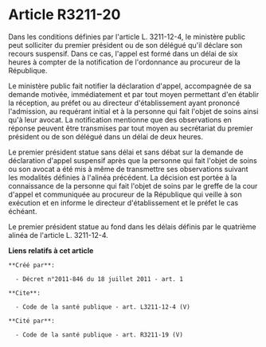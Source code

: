 # Article R3211-20

Dans les conditions définies par l'article L. 3211-12-4, le ministère public peut solliciter du premier président ou de son
délégué qu'il déclare son recours suspensif. Dans ce cas, l'appel est formé dans un délai de six heures à compter de la
notification de l'ordonnance au procureur de la République. 

Le ministère public fait notifier la déclaration d'appel, accompagnée de sa demande motivée, immédiatement et par tout moyen
permettant d'en établir la réception, au préfet ou au directeur d'établissement ayant prononcé l'admission, au requérant
initial et à la personne qui fait l'objet de soins ainsi qu'à leur avocat. La notification mentionne que des observations en
réponse peuvent être transmises par tout moyen au secrétariat du premier président ou de son délégué dans un délai de deux
heures. 

Le premier président statue sans délai et sans débat sur la demande de déclaration d'appel suspensif après que la personne
qui fait l'objet de soins ou son avocat a été mis à même de transmettre ses observations suivant les modalités définies à
l'alinéa précédent. La décision est portée à la connaissance de la personne qui fait l'objet de soins par le greffe de la
cour d'appel et communiquée au procureur de la République qui veille à son exécution et en informe le directeur
d'établissement et le préfet le cas échéant. 

Le premier président statue au fond dans les délais définis par le quatrième alinéa de l'article L. 3211-12-4.

**Liens relatifs à cet article**

	**Créé par**:

	  - Décret n°2011-846 du 18 juillet 2011 - art. 1

	**Cite**:

	  - Code de la santé publique - art. L3211-12-4 (V)

	**Cité par**:

	  - Code de la santé publique - art. R3211-19 (V)
